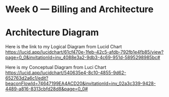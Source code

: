 # Week 0 — Billing and Architecture






# Architecture Diagram

Here is the link to my Logical Diagram from Lucid Chart
https://lucid.app/lucidchart/61cf470e-1feb-42c5-afdb-792fb1e4fb85/view?page=0_0&invitationId=inv_4088e3a2-9db3-4c69-951d-5895298985bc#

Here is my Conceptual Diagram from Luci Chart
https://lucid.app/lucidchart/540635e4-8c10-4855-9d62-652763d2a6c1/edit?beaconFlowId=74647199EA4ACD20&invitationId=inv_02a3c339-9428-4489-a816-8313cbfd28d8&page=0_0#



